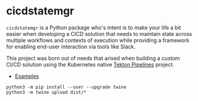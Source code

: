# cicdstatemgr

`cicdstatemgr` is a Python package who's intent is to make your life a bit easier when developing a CICD solution that needs to maintain state across multiple workflows and contexts of execution while providing a framework for enabling end-user interaction via tools like Slack.

This project was born out of needs that arised when building a custom CI/CD solution using the Kubernetes native [Tekton Pipelines](https://github.com/tektoncd/pipeline) project.

* [Examples](examples/)



```
python3 -m pip install --user --upgrade twine
python3 -m twine upload dist/*
```